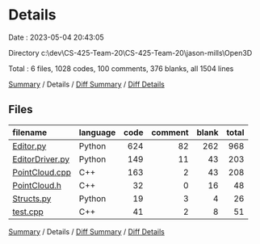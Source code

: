# Details

Date : 2023-05-04 20:43:05

Directory c:\\dev\\CS-425-Team-20\\CS-425-Team-20\\jason-mills\\Open3D

Total : 6 files,  1028 codes, 100 comments, 376 blanks, all 1504 lines

[Summary](results.md) / Details / [Diff Summary](diff.md) / [Diff Details](diff-details.md)

## Files
| filename | language | code | comment | blank | total |
| :--- | :--- | ---: | ---: | ---: | ---: |
| [Editor.py](/Editor.py) | Python | 624 | 82 | 262 | 968 |
| [EditorDriver.py](/EditorDriver.py) | Python | 149 | 11 | 43 | 203 |
| [PointCloud.cpp](/PointCloud.cpp) | C++ | 163 | 2 | 43 | 208 |
| [PointCloud.h](/PointCloud.h) | C++ | 32 | 0 | 16 | 48 |
| [Structs.py](/Structs.py) | Python | 19 | 3 | 4 | 26 |
| [test.cpp](/test.cpp) | C++ | 41 | 2 | 8 | 51 |

[Summary](results.md) / Details / [Diff Summary](diff.md) / [Diff Details](diff-details.md)